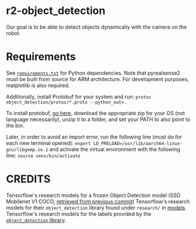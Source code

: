# r2-object_detection

Our goal is to be able to detect objects dynamically with the camera on the robot.

# Requirements
See [`requirements.txt`](./requirements.txt) for Python dependencies.
Note that pyrealsense2 must be built from source for ARM architecture.
For development purposes, matplotlib is also required.

Additionally, install Protobuf for your system and run:
`protoc object_detection/protos/*.proto --python_out=.`

To install protobuf, [go here](https://github.com/protocolbuffers/protobuf/releases), download the appropriate zip for your OS (not language necessarily), unzip it to a folder, and set your PATH to also point to the bin.

Later, in order to avoid an import error, run the following line (must do for each new terminal opened): `export LD_PRELOAD=/usr/lib/aarch64-linux-gnu/libgomp.so.1` and activate the virtual environment with the following line: `source venv/bin/activate` 
# CREDITS
Tensorflow's research models for a frozen Object Detection model (SSD Mobilenet V1 COCO, [retrieved from previous commit](https://github.com/tensorflow/models/blob/d41fc8f4437e585656ac50a2d73bcc8146e05579/research/object_detection/g3doc/detection_model_zoo.md))
Tensorflow's research models for their `object_detection` library found under `research/` in [models](https://github.com/tensorflow/models/tree/master/research/object_detection).
Tensorflow's research models for the labels provided by the [`object_detection` library](https://github.com/tensorflow/models/blob/master/research/object_detection/data/mscoco_label_map.pbtxt).
